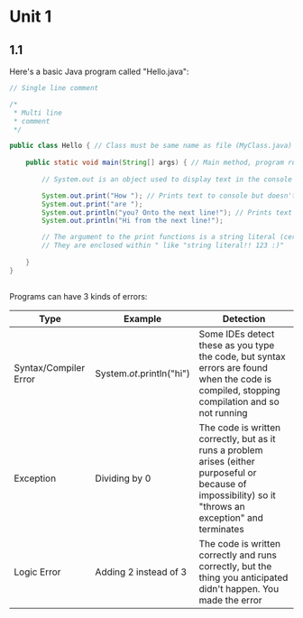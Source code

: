 # Unit 1

## 1.1

Here's a basic Java program called "Hello.java":

```java
// Single line comment

/*
 * Multi line
 * comment
 */

public class Hello { // Class must be same name as file (MyClass.java)
    
    public static void main(String[] args) { // Main method, program runs here
        
        // System.out is an object used to display text in the console

        System.out.print("How "); // Prints text to console but doesn't move cursor to next line
        System.out.print("are ");
        System.out.println("you? Onto the next line!"); // Prints text and moves cursor to next line and back to the very left
        System.out.println("Hi from the next line!");

        // The argument to the print functions is a string literal (certain sequence of characters)
        // They are enclosed within " like "string literal!! 123 :)"
        
    }
}
    
```

Programs can have 3 kinds of errors:

| Type | Example | Detection |
| ---- | ------- | --------- |
| Syntax/Compiler Error | System.*ot*.println("hi") | Some IDEs detect these as you type the code, but syntax errors are found when the code is compiled, stopping compilation and so not running |
| Exception | Dividing by 0 | The code is written correctly, but as it runs a problem arises (either purposeful or because of impossibility) so it "throws an exception" and terminates |
| Logic Error | Adding 2 instead of 3 | The code is written correctly and runs correctly, but the thing you anticipated didn't happen. You made the error |
